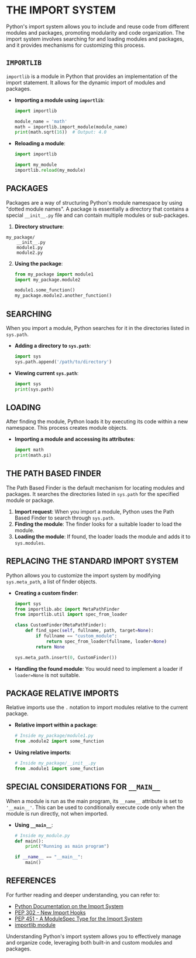 # THE IMPORT SYSTEM

Python's import system allows you to include and reuse code from different modules and packages, promoting modularity and code organization. The import system involves searching for and loading modules and packages, and it provides mechanisms for customizing this process.

## `IMPORTLIB`

`importlib` is a module in Python that provides an implementation of the import statement. It allows for the dynamic import of modules and packages.

- **Importing a module using `importlib`**:

    ```python
    import importlib

    module_name = 'math'
    math = importlib.import_module(module_name)
    print(math.sqrt(16))  # Output: 4.0
    ```

- **Reloading a module**:

    ```python
    import importlib

    import my_module
    importlib.reload(my_module)
    ```

## PACKAGES

Packages are a way of structuring Python's module namespace by using "dotted module names". A package is essentially a directory that contains a special `__init__.py` file and can contain multiple modules or sub-packages.

1. **Directory structure**:

```
my_package/
    __init__.py
    module1.py
    module2.py
```

2. **Using the package**:

    ```python
    from my_package import module1
    import my_package.module2

    module1.some_function()
    my_package.module2.another_function()
    ```

## SEARCHING

When you import a module, Python searches for it in the directories listed in `sys.path`.

- **Adding a directory to `sys.path`**:

    ```python
    import sys
    sys.path.append('/path/to/directory')
    ```

- **Viewing current `sys.path`**:

    ```python
    import sys
    print(sys.path)
    ```

## LOADING

After finding the module, Python loads it by executing its code within a new namespace. This process creates module objects.

- **Importing a module and accessing its attributes**:

    ```python
    import math
    print(math.pi)
    ```

## THE PATH BASED FINDER

The Path Based Finder is the default mechanism for locating modules and packages. It searches the directories listed in `sys.path` for the specified module or package.

1. **Import request**: When you import a module, Python uses the Path Based Finder to search through `sys.path`.
2. **Finding the module**: The finder looks for a suitable loader to load the module.
3. **Loading the module**: If found, the loader loads the module and adds it to `sys.modules`.

## REPLACING THE STANDARD IMPORT SYSTEM

Python allows you to customize the import system by modifying `sys.meta_path`, a list of finder objects.

- **Creating a custom finder**:

    ```python
    import sys
    from importlib.abc import MetaPathFinder
    from importlib.util import spec_from_loader

    class CustomFinder(MetaPathFinder):
        def find_spec(self, fullname, path, target=None):
            if fullname == "custom_module":
                return spec_from_loader(fullname, loader=None)
            return None

    sys.meta_path.insert(0, CustomFinder())
    ```

- **Handling the found module**:
    You would need to implement a loader if `loader=None` is not suitable.

## PACKAGE RELATIVE IMPORTS

Relative imports use the `.` notation to import modules relative to the current package.

- **Relative import within a package**:

    ```python
    # Inside my_package/module1.py
    from .module2 import some_function
    ```

- **Using relative imports**:

    ```python
    # Inside my_package/__init__.py
    from .module1 import some_function
    ```

## SPECIAL CONSIDERATIONS FOR `__MAIN__`

When a module is run as the main program, its `__name__` attribute is set to `'__main__'`. This can be used to conditionally execute code only when the module is run directly, not when imported.

- **Using `__main__`**:

    ```python
    # Inside my_module.py
    def main():
        print("Running as main program")

    if __name__ == "__main__":
        main()
    ```

## REFERENCES

For further reading and deeper understanding, you can refer to:

- [Python Documentation on the Import System](https://docs.python.org/3/reference/import.html)
- [PEP 302 - New Import Hooks](https://www.python.org/dev/peps/pep-0302/)
- [PEP 451 - A ModuleSpec Type for the Import System](https://www.python.org/dev/peps/pep-0451/)
- [importlib module](https://docs.python.org/3/library/importlib.html)

Understanding Python's import system allows you to effectively manage and organize code, leveraging both built-in and custom modules and packages.
